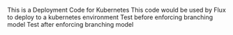 This is a Deployment Code for Kubernetes
This code would be used by Flux to deploy to a kubernetes environment
Test before enforcing branching model
Test after enforcing branching model
